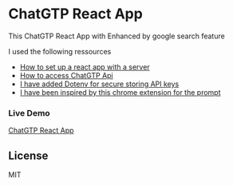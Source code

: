 # ChatGTP React App

This ChatGTP React App with Enhanced by google search feature

I used the following ressources
  -  [How to set up a react app with a server](https://www.freecodecamp.org/news/how-to-create-a-react-app-with-a-node-backend-the-complete-guide/)
  - [How to access ChatGTP Api](https://www.codingthesmartway.com/how-to-use-chatgpt-with-react/)
  -  [I have added Dotenv for secure storing API keys](https://www.freecodecamp.org/news/how-to-use-node-environment-variables-with-a-dotenv-file-for-node-js-and-npm/)
   -  [I have been inspired by this chrome extension for the prompt](https://github.com/qunash/chatgpt-advanced)


### Live Demo

[ChatGTP React App](https://chatgptreact.herokuapp.com/) 



License
----

MIT
